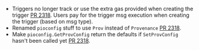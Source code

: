 * Triggers no longer track or use the extra gas provided when creating the trigger [PR 2318](https://github.com/provenance-io/provenance/pull/2318).
  Users pay for the trigger msg execution when creating the trigger (based on msg type).
* Renamed `pioconfig` stuff to use `Prov` instead of `Provenance` [PR 2318](https://github.com/provenance-io/provenance/pull/2318).
* Make `pioconfig.GetProvConfig` return the defaults if `SetProvConfig` hasn't been called yet [PR 2318](https://github.com/provenance-io/provenance/pull/2318).

